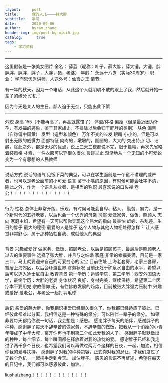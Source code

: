 ```yaml
---
layout:     post
title:      我的人儿————薛大胖
subtitle:   学习
date:       2020-09-06
author:     hyram.zhang
header-img: img/post-bg-miui6.jpg
catalog: 	  true
tags:
    - 学习资料
---
```





---

这里假装是一张美女图片
全名：
薛荔（昵称：叶子，薛大胖，薛大锤，大锤，胖胖胖，胖胖，胖子，大胖，猪，老婆）
年龄：
永远十八岁（实际30周岁）
职业：
学而思优秀讲师，人送外号：仙霞之王
情节:

有一年的秋天，因为一个电话，从此这个人就阴魂不散的跟上了我，然后就开始一辈子的缘分
动机：

因为今天是某人的生日，鄙人迫于无奈，只能出此下策

---
外貌
身高
155（不能再高了，再高就露馅了）
体型/体格
偏瘦（但是最近因为怀孕，有发福的迹象，鉴于其家族史，不排除以后会归于肥胖的类别）
肤色
偏黑（自称偏中国黄）
发型（造型和颜色）
万年不变的长发
眼睛
小小的，但是可以射出无限的威慑力
面部特征
肉肉的，墩墩的，圆圆的，大大的
突出特点
叨、洁癖，除此之外，都是无尽的优点，说上三天三夜都说不完，限于篇幅，再次先省略
着装风格
朴素，一件衣服可以穿很久很久
言谈举止
渐渐地从一个无知的小可爱蜕变为一个有思想的人民教师

---
说话方式
说话的语气
见饭下菜的典型，可以在学生面前是一个蛮不讲理的威严者，也可以是老公面前的小可爱
语言
鉴于小嘴的原因，有时候可能会吐字不清，除此之外，作为一个语言从业者，是相当的称职
最喜欢说的口头禅
老公！！！！！！！！！！！！！！

---
行为
性格
总体上非常开朗、乐观，有时候可能会自卑、粘人， 勤劳、努力，是一个新时代的五好老婆，以后也会一个优秀的母亲
习惯
爱做家务、做饭、照顾人
志向
家庭主妇，希望有一天可以帮你实现这个伟大的指向
最害怕
蚯蚓、杂乱差、生日的胖子
最大的秘密
最爱的人是胖子
这个人物与其他人物相处得怎样？
让人感觉非常舒心，属于那种牺牲自我、成就他人的典型


---
背景
兴趣或爱好
做家务、做饭、照顾老公，以后是照顾孩子，最最后是照顾老人
过去的重要事件
选择了张大胖，并且与之结婚
家庭
非常的幸福美满，目前是一家三口，马上就要迎来自己的可爱务必的宝宝
目前住址
上海老套房，老家三套房，暂居上海郊区，以后会环游世界
财务状况
目前还处于矿泉水自由的水平，希望以后可以迈入迪士尼自由
教育背景
第一学历：运城学院，第二学历：西安外国语大学，最终学历：大胖的老婆
身体状况
良好，身材完美，继续保持，希望第二个医疗本不要用完
宗教信仰
无，有往佛教发展的趋势，目前被张大胖强力压制中
兴趣或爱好
爱老公，与老公一起打羽毛球

---

后记
亲爱的薛大胖，你我相识相爱已经很久很久了，你我都已经适应了彼此，已经彼此都难以分离，我相信这是一种特殊的缘分，可以陪伴一辈子的缘分。
如果非要每天都给你说一句话，我会想是：感恩。
感谢胖子每天的陪伴，感谢胖子的种种，感谢胖子每天不辞辛苦的做家务，不辞辛苦的做饭，把我从一个消瘦的小青年喂成了中年大叔，离开你再也不到第二个如此爱我的人了。
感谢胖子默默做出的种种，每个细节，每个瞬间都在释放着对我的热忱的爱。
感谢胖子已经和我走过了两千多个日夜，也希望我们可以再做过两万个这样的日夜，一起，加油，相信你我的爱与扶持。
感谢胖子对我的种种包容，正式你对我的忍让，才我们度过了无数个危机，一起携手走到今天。
加油胖子。
感恩的言语不再赘述，希望在每天的日记中，我们都可以感恩彼此，加油。



liushuizhang！！！！！！！！！！！！！


